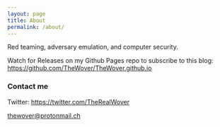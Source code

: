 ```yaml
---
layout: page
title: About
permalink: /about/
---
```


Red teaming, adversary emulation, and computer security.

Watch for Releases on my Github Pages repo to subscribe to this blog: https://github.com/TheWover/TheWover.github.io

### Contact me

Twitter: https://twitter.com/TheRealWover

[thewover@protonmail.ch](thewover@protonmail.ch)
